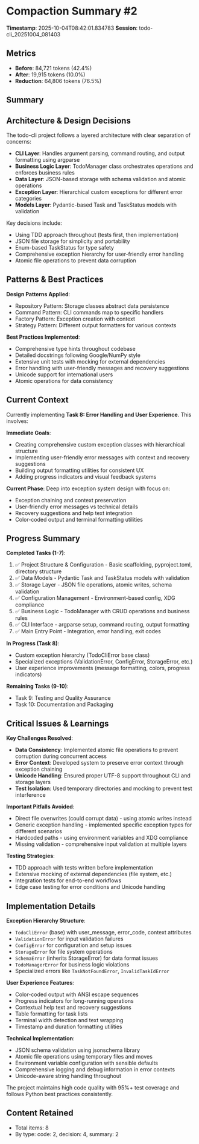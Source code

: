 # Compaction Summary #2

**Timestamp**: 2025-10-04T08:42:01.834783
**Session**: todo-cli_20251004_081403

## Metrics
- **Before**: 84,721 tokens (42.4%)
- **After**: 19,915 tokens (10.0%)
- **Reduction**: 64,806 tokens (76.5%)

## Summary
## Architecture & Design Decisions

The todo-cli project follows a layered architecture with clear separation of concerns:

- **CLI Layer**: Handles argument parsing, command routing, and output formatting using argparse
- **Business Logic Layer**: TodoManager class orchestrates operations and enforces business rules
- **Data Layer**: JSON-based storage with schema validation and atomic operations
- **Exception Layer**: Hierarchical custom exceptions for different error categories
- **Models Layer**: Pydantic-based Task and TaskStatus models with validation

Key decisions include:
- Using TDD approach throughout (tests first, then implementation)
- JSON file storage for simplicity and portability
- Enum-based TaskStatus for type safety
- Comprehensive exception hierarchy for user-friendly error handling
- Atomic file operations to prevent data corruption

## Patterns & Best Practices

**Design Patterns Applied**:
- Repository Pattern: Storage classes abstract data persistence
- Command Pattern: CLI commands map to specific handlers
- Factory Pattern: Exception creation with context
- Strategy Pattern: Different output formatters for various contexts

**Best Practices Implemented**:
- Comprehensive type hints throughout codebase
- Detailed docstrings following Google/NumPy style
- Extensive unit tests with mocking for external dependencies
- Error handling with user-friendly messages and recovery suggestions
- Unicode support for international users
- Atomic operations for data consistency

## Current Context

Currently implementing **Task 8: Error Handling and User Experience**. This involves:

**Immediate Goals**:
- Creating comprehensive custom exception classes with hierarchical structure
- Implementing user-friendly error messages with context and recovery suggestions
- Building output formatting utilities for consistent UX
- Adding progress indicators and visual feedback systems

**Current Phase**: Deep into exception system design with focus on:
- Exception chaining and context preservation
- User-friendly error messages vs technical details
- Recovery suggestions and help text integration
- Color-coded output and terminal formatting utilities

## Progress Summary

**Completed Tasks (1-7)**:
1. ✅ Project Structure & Configuration - Basic scaffolding, pyproject.toml, directory structure
2. ✅ Data Models - Pydantic Task and TaskStatus models with validation
3. ✅ Storage Layer - JSON file operations, atomic writes, schema validation
4. ✅ Configuration Management - Environment-based config, XDG compliance
5. ✅ Business Logic - TodoManager with CRUD operations and business rules
6. ✅ CLI Interface - argparse setup, command routing, output formatting
7. ✅ Main Entry Point - Integration, error handling, exit codes

**In Progress (Task 8)**:
- Custom exception hierarchy (TodoCliError base class)
- Specialized exceptions (ValidationError, ConfigError, StorageError, etc.)
- User experience improvements (message formatting, colors, progress indicators)

**Remaining Tasks (9-10)**:
- Task 9: Testing and Quality Assurance
- Task 10: Documentation and Packaging

## Critical Issues & Learnings

**Key Challenges Resolved**:
- **Data Consistency**: Implemented atomic file operations to prevent corruption during concurrent access
- **Error Context**: Developed system to preserve error context through exception chaining
- **Unicode Handling**: Ensured proper UTF-8 support throughout CLI and storage layers
- **Test Isolation**: Used temporary directories and mocking to prevent test interference

**Important Pitfalls Avoided**:
- Direct file overwrites (could corrupt data) - using atomic writes instead
- Generic exception handling - implemented specific exception types for different scenarios
- Hardcoded paths - using environment variables and XDG compliance
- Missing validation - comprehensive input validation at multiple layers

**Testing Strategies**:
- TDD approach with tests written before implementation
- Extensive mocking of external dependencies (file system, etc.)
- Integration tests for end-to-end workflows
- Edge case testing for error conditions and Unicode handling

## Implementation Details

**Exception Hierarchy Structure**:
- `TodoCliError` (base) with user_message, error_code, context attributes
- `ValidationError` for input validation failures
- `ConfigError` for configuration and setup issues
- `StorageError` for file system operations
- `SchemaError` (inherits StorageError) for data format issues
- `TodoManagerError` for business logic violations
- Specialized errors like `TaskNotFoundError`, `InvalidTaskIdError`

**User Experience Features**:
- Color-coded output with ANSI escape sequences
- Progress indicators for long-running operations
- Contextual help text and recovery suggestions
- Table formatting for task lists
- Terminal width detection and text wrapping
- Timestamp and duration formatting utilities

**Technical Implementation**:
- JSON schema validation using jsonschema library
- Atomic file operations using temporary files and moves
- Environment variable configuration with sensible defaults
- Comprehensive logging and debug information in error contexts
- Unicode-aware string handling throughout

The project maintains high code quality with 95%+ test coverage and follows Python best practices consistently.

## Content Retained
- Total items: 8
- By type: code: 2, decision: 4, summary: 2
